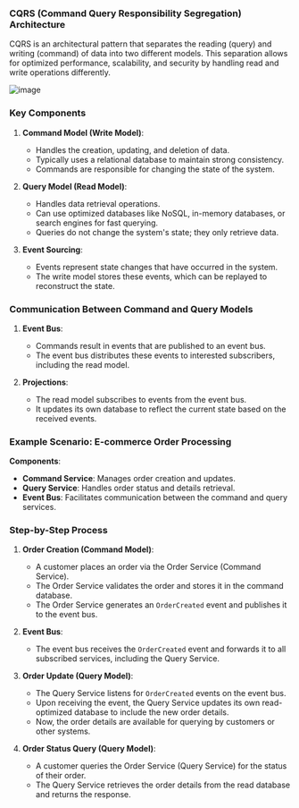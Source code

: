 ### CQRS (Command Query Responsibility Segregation) Architecture
CQRS is an architectural pattern that separates the reading (query) and writing (command) of data into two different models. This separation allows for optimized performance, scalability, and security by handling read and write operations differently.

![image](https://docs.aws.amazon.com/images/prescriptive-guidance/latest/modernization-data-persistence/images/cqrs.png)

### Key Components

1. **Command Model (Write Model)**:
   - Handles the creation, updating, and deletion of data.
   - Typically uses a relational database to maintain strong consistency.
   - Commands are responsible for changing the state of the system.

2. **Query Model (Read Model)**:
   - Handles data retrieval operations.
   - Can use optimized databases like NoSQL, in-memory databases, or search engines for fast querying.
   - Queries do not change the system's state; they only retrieve data.

3. **Event Sourcing**:
   - Events represent state changes that have occurred in the system.
   - The write model stores these events, which can be replayed to reconstruct the state.

### Communication Between Command and Query Models

1. **Event Bus**:
   - Commands result in events that are published to an event bus.
   - The event bus distributes these events to interested subscribers, including the read model.

2. **Projections**:
   - The read model subscribes to events from the event bus.
   - It updates its own database to reflect the current state based on the received events.

### Example Scenario: E-commerce Order Processing

**Components**:
- **Command Service**: Manages order creation and updates.
- **Query Service**: Handles order status and details retrieval.
- **Event Bus**: Facilitates communication between the command and query services.

### Step-by-Step Process

1. **Order Creation (Command Model)**:
   - A customer places an order via the Order Service (Command Service).
   - The Order Service validates the order and stores it in the command database.
   - The Order Service generates an `OrderCreated` event and publishes it to the event bus.

2. **Event Bus**:
   - The event bus receives the `OrderCreated` event and forwards it to all subscribed services, including the Query Service.

3. **Order Update (Query Model)**:
   - The Query Service listens for `OrderCreated` events on the event bus.
   - Upon receiving the event, the Query Service updates its own read-optimized database to include the new order details.
   - Now, the order details are available for querying by customers or other systems.

4. **Order Status Query (Query Model)**:
   - A customer queries the Order Service (Query Service) for the status of their order.
   - The Query Service retrieves the order details from the read database and returns the response.
